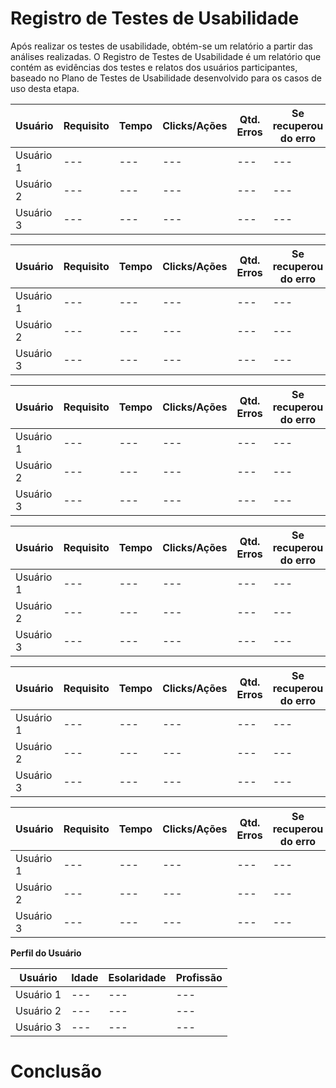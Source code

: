 # Registro de Testes de Usabilidade

Após realizar os testes de usabilidade, obtém-se um relatório a partir das análises realizadas. O Registro de Testes de Usabilidade é um relatório que contém as evidências dos testes e relatos dos usuários participantes, baseado no Plano de Testes de Usabilidade desenvolvido para os casos de uso desta etapa.


| **Usuário** 	| **Requisito** 	| **Tempo** | **Clicks/Ações** | **Qtd. Erros** | **Se recuperou do erro** | **Dificuldade** | **Satisfação** |
| --- 	| --- 	| --- | ---  | --- | --- | --- | --- |
| Usuário 1	| --- 	| --- | ---  | --- | --- | --- | --- |
| Usuário 2 | --- 	| --- | ---  | --- | --- | --- | --- |
| Usuário 3	| --- 	| --- | ---  | --- | --- | --- | --- |

| **Usuário** 	| **Requisito** 	| **Tempo** | **Clicks/Ações** | **Qtd. Erros** | **Se recuperou do erro** | **Dificuldade** | **Satisfação** |
| --- 	| --- 	| --- | ---  | --- | --- | --- | --- |
| Usuário 1	| --- 	| --- | ---  | --- | --- | --- | --- |
| Usuário 2 | --- 	| --- | ---  | --- | --- | --- | --- |
| Usuário 3	| --- 	| --- | ---  | --- | --- | --- | --- |

| **Usuário** 	| **Requisito** 	| **Tempo** | **Clicks/Ações** | **Qtd. Erros** | **Se recuperou do erro** | **Dificuldade** | **Satisfação** |
| --- 	| --- 	| --- | ---  | --- | --- | --- | --- |
| Usuário 1	| --- 	| --- | ---  | --- | --- | --- | --- |
| Usuário 2 | --- 	| --- | ---  | --- | --- | --- | --- |
| Usuário 3	| --- 	| --- | ---  | --- | --- | --- | --- |

| **Usuário** 	| **Requisito** 	| **Tempo** | **Clicks/Ações** | **Qtd. Erros** | **Se recuperou do erro** | **Dificuldade** | **Satisfação** |
| --- 	| --- 	| --- | ---  | --- | --- | --- | --- |
| Usuário 1	| --- 	| --- | ---  | --- | --- | --- | --- |
| Usuário 2 | --- 	| --- | ---  | --- | --- | --- | --- |
| Usuário 3	| --- 	| --- | ---  | --- | --- | --- | --- |

| **Usuário** 	| **Requisito** 	| **Tempo** | **Clicks/Ações** | **Qtd. Erros** | **Se recuperou do erro** | **Dificuldade** | **Satisfação** |
| --- 	| --- 	| --- | ---  | --- | --- | --- | --- |
| Usuário 1	| --- 	| --- | ---  | --- | --- | --- | --- |
| Usuário 2 | --- 	| --- | ---  | --- | --- | --- | --- |
| Usuário 3	| --- 	| --- | ---  | --- | --- | --- | --- |

| **Usuário** 	| **Requisito** 	| **Tempo** | **Clicks/Ações** | **Qtd. Erros** | **Se recuperou do erro** | **Dificuldade** | **Satisfação** |
| --- 	| --- 	| --- | ---  | --- | --- | --- | --- |
| Usuário 1	| --- 	| --- | ---  | --- | --- | --- | --- |
| Usuário 2 | --- 	| --- | ---  | --- | --- | --- | --- |
| Usuário 3	| --- 	| --- | ---  | --- | --- | --- | --- |

**Perfil do Usuário**

| **Usuário** 	| **Idade** 	| **Esolaridade** | **Profissão** | 
| --- 	| --- 	| --- | ---  |
| Usuário 1	| --- 	| --- | ---  | 
| Usuário 2 | --- 	| --- | ---  | 
| Usuário 3	| --- 	| --- | ---  |


# Conclusão </hr>
